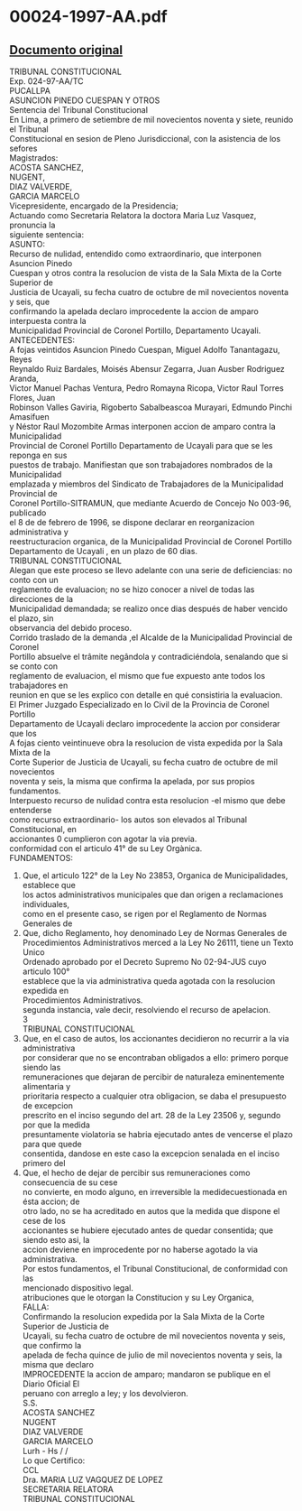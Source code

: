 
00024-1997-AA.pdf
=================
  
[Documento original](https://tc.gob.pe/jurisprudencia/1997/00024-1997-AA.pdf)  
---  
TRIBUNAL CONSTITUCIONAL  
Exp. 024-97-AA/TC  
PUCALLPA  
ASUNCION PINEDO CUESPAN Y OTROS  
Sentencia del Tribunal Constitucional  
En Lima, a primero de setiembre de mil novecientos noventa y siete, reunido el Tribunal  
Constitucional en sesion de Pleno Jurisdiccional, con la asistencia de los sefores  
Magistrados:  
ACOSTA SANCHEZ,  
NUGENT,  
DIAZ VALVERDE,  
GARCIA MARCELO  
Vicepresidente, encargado de la Presidencia;  
Actuando como Secretaria Relatora la doctora Maria Luz Vasquez, pronuncia la  
siguiente sentencia:  
ASUNTO:  
Recurso de nulidad, entendido como extraordinario, que interponen Asuncion Pinedo  
Cuespan y otros contra la resolucion de vista de la Sala Mixta de la Corte Superior de  
Justicia de Ucayali, su fecha cuatro de octubre de mil novecientos noventa y seis, que  
confirmando la apelada declaro improcedente la accion de amparo interpuesta contra la  
Municipalidad Provincial de Coronel Portillo, Departamento Ucayali.  
ANTECEDENTES:  
A fojas veintidos Asuncion Pinedo Cuespan, Miguel Adolfo Tanantagazu, Reyes  
Reynaldo Ruiz Bardales, Moisés Abensur Zegarra, Juan Ausber Rodriguez Aranda,  
Victor Manuel Pachas Ventura, Pedro Romayna Ricopa, Victor Raul Torres Flores, Juan  
Robinson Valles Gaviria, Rigoberto Sabalbeascoa Murayari, Edmundo Pinchi Amasifuen  
y Néstor Raul Mozombite Armas interponen accion de amparo contra la Municipalidad  
Provincial de Coronel Portillo Departamento de Ucayali para que se les reponga en sus  
puestos de trabajo. Manifiestan que son trabajadores nombrados de la Municipalidad  
emplazada y miembros del Sindicato de Trabajadores de la Municipalidad Provincial de  
Coronel Portillo-SITRAMUN, que mediante Acuerdo de Concejo No 003-96, publicado  
el 8 de de febrero de 1996, se dispone declarar en reorganizacion administrativa y  
reestructuracion organica, de la Municipalidad Provincial de Coronel Portillo  
Departamento de Ucayali , en un plazo de 60 dias.  
TRIBUNAL CONSTITUCIONAL  
Alegan que este proceso se llevo adelante con una serie de deficiencias: no conto con un  
reglamento de evaluacion; no se hizo conocer a nivel de todas las direcciones de la  
Municipalidad demandada; se realizo once dias después de haber vencido el plazo, sin  
observancia del debido proceso.  
Corrido traslado de la demanda ,el Alcalde de la Municipalidad Provincial de Coronel  
Portillo absuelve el trâmite negândola y contradiciéndola, senalando que si se conto con  
reglamento de evaluacion, el mismo que fue expuesto ante todos los trabajadores en  
reunion en que se les explico con detalle en qué consistiria la evaluacion.  
El Primer Juzgado Especializado en lo Civil de la Provincia de Coronel Portillo  
Departamento de Ucayali declaro improcedente la accion por considerar que los  
A fojas ciento veintinueve obra la resolucion de vista expedida por la Sala Mixta de la  
Corte Superior de Justicia de Ucayali, su fecha cuatro de octubre de mil novecientos  
noventa y seis, la misma que confirma la apelada, por sus propios fundamentos.  
Interpuesto recurso de nulidad contra esta resolucion -el mismo que debe entenderse  
como recurso extraordinario- los autos son elevados al Tribunal Constitucional, en  
accionantes 0 cumplieron con agotar la via previa.  
conformidad con el articulo 41° de su Ley Orgànica.  
FUNDAMENTOS:  
1. Que, el articulo 122° de la Ley No 23853, Organica de Municipalidades, establece que  
los actos administrativos municipales que dan origen a reclamaciones individuales,  
como en el presente caso, se rigen por el Reglamento de Normas Generales de  
2. Que, dicho Reglamento, hoy denominado Ley de Normas Generales de  
Procedimientos Administrativos merced a la Ley No 26111, tiene un Texto Unico  
Ordenado aprobado por el Decreto Supremo No 02-94-JUS cuyo articulo 100°  
establece que la via administrativa queda agotada con la resolucion expedida en  
Procedimientos Administrativos.  
segunda instancia, vale decir, resolviendo el recurso de apelacion.  
3  
TRIBUNAL CONSTITUCIONAL  
3. Que, en el caso de autos, los accionantes decidieron no recurrir a la via administrativa  
por considerar que no se encontraban obligados a ello: primero porque siendo las  
remuneraciones que dejaran de percibir de naturaleza eminentemente alimentaria y  
prioritaria respecto a cualquier otra obligacion, se daba el presupuesto de excepcion  
prescrito en el inciso segundo del art. 28 de la Ley 23506 y, segundo por que la medida  
presuntamente violatoria se habria ejecutado antes de vencerse el plazo para que quede  
consentida, dandose en este caso la excepcion senalada en el inciso primero del  
4. Que, el hecho de dejar de percibir sus remuneraciones como consecuencia de su cese  
no convierte, en modo alguno, en irreversible la medidecuestionada en ésta accion; de  
otro lado, no se ha acreditado en autos que la medida que dispone el cese de los  
accionantes se hubiere ejecutado antes de quedar consentida; que siendo esto asi, la  
accion deviene en improcedente por no haberse agotado la via administrativa.  
Por estos fundamentos, el Tribunal Constitucional, de conformidad con las  
mencionado dispositivo legal.  
atribuciones que le otorgan la Constitucion y su Ley Organica,  
FALLA:  
Confirmando la resolucion expedida por la Sala Mixta de la Corte Superior de Justicia de  
Ucayali, su fecha cuatro de octubre de mil novecientos noventa y seis, que confirmo la  
apelada de fecha quince de julio de mil novecientos noventa y seis, la misma que declaro  
IMPROCEDENTE la accion de amparo; mandaron se publique en el Diario Oficial El  
peruano con arreglo a ley; y los devolvieron.  
S.S.  
ACOSTA SANCHEZ  
NUGENT  
DIAZ VALVERDE  
GARCIA MARCELO  
Lurh - Hs / /  
Lo que Certifico:  
CCL  
Dra. MARIA LUZ VAGQUEZ DE LOPEZ  
SECRETARIA RELATORA  
TRIBUNAL CONSTITUCIONAL